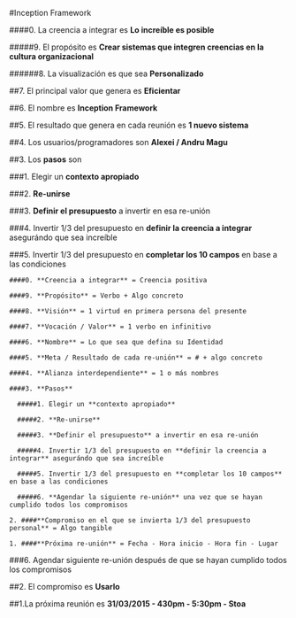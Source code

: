 #Inception Framework

####0. La creencia a integrar es **Lo increíble es posible**

#####9. El propósito es **Crear sistemas que integren creencias en la cultura organizacional**
  
######8. La visualización es que sea **Personalizado**
  
##7. El principal valor que genera es **Eficientar**

##6. El nombre es **Inception Framework**
  
##5. El resultado que genera en cada reunión es **1 nuevo sistema**
  
##4. Los usuarios/programadores son **Alexei / Andru Magu**
  
##3. Los **pasos** son	

  ###1. Elegir un **contexto apropiado**
  
  ###2. **Re-unirse**
  
  ###3. **Definir el presupuesto** a invertir en esa re-unión
  
  ###4. Invertir 1/3 del presupuesto en **definir la creencia a integrar** asegurándo que sea increíble
  
  ###5. Invertir 1/3 del presupuesto en **completar los 10 campos** en base a las condiciones
  
    ####0. **Creencia a integrar** = Creencia positiva
    
    ####9. **Propósito** = Verbo + Algo concreto
    
    ####8. **Visión** = 1 virtud en primera persona del presente
    
    ####7. **Vocación / Valor** = 1 verbo en infinitivo
    
    ####6. **Nombre** = Lo que sea que defina su Identidad
    
    ####5. **Meta / Resultado de cada re-unión** = # + algo concreto
    
    ####4. **Alianza interdependiente** = 1 o más nombres
    
    ####3. **Pasos**
    
      #####1. Elegir un **contexto apropiado**
      
      #####2. **Re-unirse**
      
      #####3. **Definir el presupuesto** a invertir en esa re-unión
      
      #####4. Invertir 1/3 del presupuesto en **definir la creencia a integrar** asegurándo que sea increíble
      
      #####5. Invertir 1/3 del presupuesto en **completar los 10 campos** en base a las condiciones
      
      #####6. **Agendar la siguiente re-unión** una vez que se hayan cumplido todos los compromisos
      
    2. ####**Compromiso en el que se invierta 1/3 del presupuesto personal** = Algo tangible
    
    1. ####**Próxima re-unión** = Fecha - Hora inicio - Hora fin - Lugar

  ###6. Agendar siguiente re-unión después de que se hayan cumplido todos los compromisos

##2. El compromiso es **Usarlo**

##1.La próxima reunión es **31/03/2015 - 430pm - 5:30pm - Stoa**
